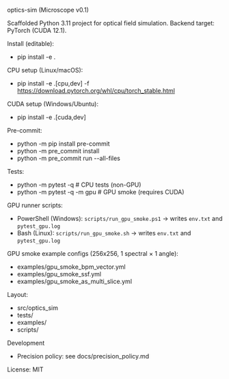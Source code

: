 optics-sim (Microscope v0.1)

Scaffolded Python 3.11 project for optical field simulation. Backend target: PyTorch (CUDA 12.1).

Install (editable):
- pip install -e .

CPU setup (Linux/macOS):
- pip install -e .[cpu,dev] -f https://download.pytorch.org/whl/cpu/torch_stable.html

CUDA setup (Windows/Ubuntu):
- pip install -e .[cuda,dev]

Pre-commit:
- python -m pip install pre-commit
- python -m pre_commit install
- python -m pre_commit run --all-files

Tests:
- python -m pytest -q                           # CPU tests (non-GPU)
- python -m pytest -q -m gpu                    # GPU smoke (requires CUDA)

GPU runner scripts:
- PowerShell (Windows): `scripts/run_gpu_smoke.ps1` → writes `env.txt` and `pytest_gpu.log`
- Bash (Linux): `scripts/run_gpu_smoke.sh` → writes `env.txt` and `pytest_gpu.log`

GPU smoke example configs (256x256, 1 spectral × 1 angle):
- examples/gpu_smoke_bpm_vector.yml
- examples/gpu_smoke_ssf.yml
- examples/gpu_smoke_as_multi_slice.yml

Layout:
- src/optics_sim
- tests/
- examples/
- scripts/

Development
- Precision policy: see docs/precision_policy.md

License: MIT


